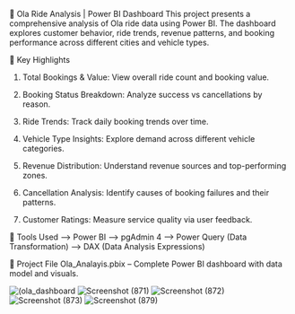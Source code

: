🚕 Ola Ride Analysis | Power BI Dashboard
This project presents a comprehensive analysis of Ola ride data using Power BI. The dashboard explores customer behavior, ride trends, revenue patterns, and booking performance across different cities and vehicle types.

📌 Key Highlights
1) Total Bookings & Value: View overall ride count and booking value.

2) Booking Status Breakdown: Analyze success vs cancellations by reason.

3) Ride Trends: Track daily booking trends over time.

4) Vehicle Type Insights: Explore demand across different vehicle categories.

5) Revenue Distribution: Understand revenue sources and top-performing zones.

6) Cancellation Analysis: Identify causes of booking failures and their patterns.

7) Customer Ratings: Measure service quality via user feedback.

🧰 Tools Used
--> Power BI
--> pgAdmin 4
--> Power Query (Data Transformation)
--> DAX (Data Analysis Expressions)

📁 Project File
Ola_Analayis.pbix – Complete Power BI dashboard with data model and visuals.

![(ola_dashboard](https://github.com/user-attachments/assets/d9edc5dd-6eac-4d1f-846b-0f612a0d9650)
![Screenshot (871)](https://github.com/user-attachments/assets/b45cfc18-f22d-4e1a-8022-70be03f4b2c2)
![Screenshot (872)](https://github.com/user-attachments/assets/156361ce-9ca4-41c4-92e2-2f3ee4e5d475)
![Screenshot (873)](https://github.com/user-attachments/assets/eafce4db-9f1e-4fe5-b9a9-ea3b3a4bebf4)
![Screenshot (879)](https://github.com/user-attachments/assets/583665b6-473a-4dfb-9c15-15a67d8322de)

